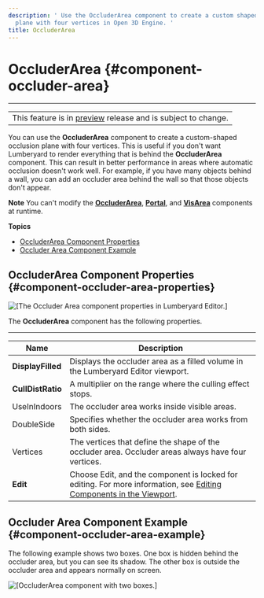 ```yaml
---
description: ' Use the OccluderArea component to create a custom shaped occlusion
  plane with four vertices in Open 3D Engine. '
title: OccluderArea
---
```

# OccluderArea {#component-occluder-area}


****

|  |
| --- |
| This feature is in [preview](/docs/userguide/ly-glos-chap#preview) release and is subject to change\.  |

You can use the **OccluderArea** component to create a custom\-shaped occlusion plane with four vertices\. This is useful if you don't want Lumberyard to render everything that is behind the **OccluderArea** component\. This can result in better performance in areas where automatic occlusion doesn't work well\. For example, if you have many objects behind a wall, you can add an occluder area behind the wall so that those objects don't appear\.

**Note**
You can't modify the **[OccluderArea](#component-occluder-area)**, **[Portal](/docs/userguide/components/portal.md)**, and **[VisArea](/docs/user-guide/features/components/vis-area.md)** components at runtime\.

**Topics**
+ [OccluderArea Component Properties](#component-occluder-area-properties)
+ [Occluder Area Component Example](#component-occluder-area-example)

## OccluderArea Component Properties {#component-occluder-area-properties}

![\[The Occluder Area component properties in Lumberyard Editor.\]](/images/user-guide/component/occluder-area-component-properties.png)

The **OccluderArea** component has the following properties\.


****

| Name | Description |
| --- | --- |
|  **DisplayFilled**  |  Displays the occluder area as a filled volume in the Lumberyard Editor viewport\.  |
|  **CullDistRatio**  |  A multiplier on the range where the culling effect stops\.   |
| UseInIndoors |  The occluder area works inside visible areas\.  |
| DoubleSide |  Specifies whether the occluder area works from both sides\.  |
| Vertices |  The vertices that define the shape of the occluder area\. Occluder areas always have four vertices\.  |
|  **Edit**  | Choose Edit, and the component is locked for editing\. For more information, see [Editing Components in the Viewport](/docs/userguide/edit-mode-for-components.md)\. |

## Occluder Area Component Example {#component-occluder-area-example}

The following example shows two boxes\. One box is hidden behind the occluder area, but you can see its shadow\. The other box is outside the occluder area and appears normally on screen\.

![\[OccluderArea component with two boxes.\]](/images/shared/component-occluderarea.png)